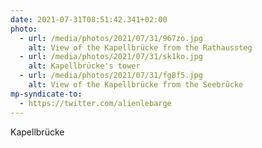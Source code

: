 ```yaml
---
date: 2021-07-31T08:51:42.341+02:00
photo:
  - url: /media/photos/2021/07/31/967zo.jpg
    alt: View of the Kapellbrücke from the Rathaussteg
  - url: /media/photos/2021/07/31/sk1ko.jpg
    alt: Kapellbrücke's tower
  - url: /media/photos/2021/07/31/fg8f5.jpg
    alt: View of the Kapellbrücke from the Seebrücke
mp-syndicate-to:
  - https://twitter.com/alienlebarge
---
```

Kapellbrücke
